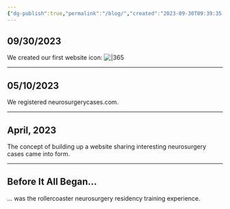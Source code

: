 ```yaml
---
{"dg-publish":true,"permalink":"/blog/","created":"2023-09-30T09:39:35.934-07:00","updated":"2023-10-01T20:35:40.791-07:00"}
---
```



## 09/30/2023

We created our first website icon:
![|365](https://i.imgur.com/e8V4NQt.jpg)

---

## 05/10/2023

We registered neurosurgerycases.com.

---

## April, 2023

The concept of building up a website sharing interesting neurosurgery cases came into form. 

---

## Before It All Began...

... was the rollercoaster neurosurgery residency training experience.
